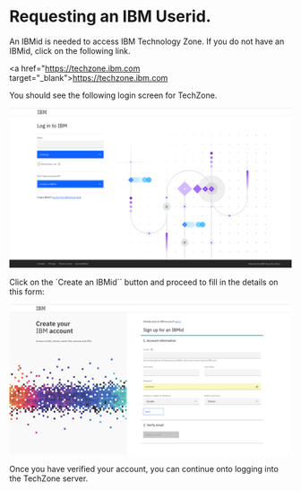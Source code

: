 # Requesting an IBM Userid.

An IBMid is needed to access IBM Technology Zone. If you do not have an IBMid, click on the following link.

<a href="https://techzone.ibm.com target="_blank">https://techzone.ibm.com</a>

You should see the following login screen for TechZone.

![Browser](wxd-images/ibmid-credentials.png)

Click on the `Create an IBMid`` button and proceed to fill in the details on this form:

![Browser](wxd-images/ibmid-newuser.png)

Once you have verified your account, you can continue onto logging into the TechZone server.